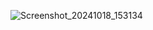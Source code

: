 ![Screenshot_20241018_153134](https://github.com/user-attachments/assets/42c9586a-27bf-45db-bec8-729865b8e601)

